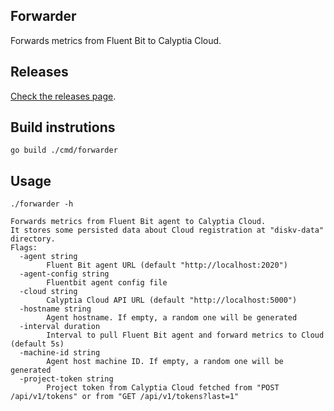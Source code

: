## Forwarder

Forwards metrics from Fluent Bit to Calyptia Cloud.

## Releases

[Check the releases page](https://github.com/calyptia/fluent-bit-cloud-forwarder/releases).

## Build instrutions

```
go build ./cmd/forwarder
```

## Usage

```
./forwarder -h
```

```
Forwards metrics from Fluent Bit agent to Calyptia Cloud.
It stores some persisted data about Cloud registration at "diskv-data" directory.
Flags:
  -agent string
        Fluent Bit agent URL (default "http://localhost:2020")
  -agent-config string
        Fluentbit agent config file
  -cloud string
        Calyptia Cloud API URL (default "http://localhost:5000")
  -hostname string
        Agent hostname. If empty, a random one will be generated
  -interval duration
        Interval to pull Fluent Bit agent and forward metrics to Cloud (default 5s)
  -machine-id string
        Agent host machine ID. If empty, a random one will be generated
  -project-token string
        Project token from Calyptia Cloud fetched from "POST /api/v1/tokens" or from "GET /api/v1/tokens?last=1"
```

